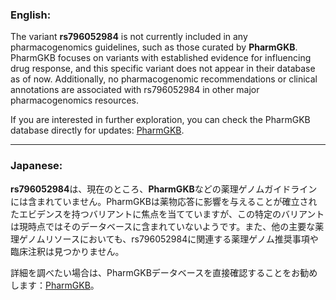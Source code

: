 ### English:
The variant **rs796052984** is not currently included in any pharmacogenomics guidelines, such as those curated by **PharmGKB**. PharmGKB focuses on variants with established evidence for influencing drug response, and this specific variant does not appear in their database as of now. Additionally, no pharmacogenomic recommendations or clinical annotations are associated with rs796052984 in other major pharmacogenomics resources.

If you are interested in further exploration, you can check the PharmGKB database directly for updates: [PharmGKB](https://www.pharmgkb.org/).

---

### Japanese:
**rs796052984**は、現在のところ、**PharmGKB**などの薬理ゲノムガイドラインには含まれていません。PharmGKBは薬物応答に影響を与えることが確立されたエビデンスを持つバリアントに焦点を当てていますが、この特定のバリアントは現時点ではそのデータベースに含まれていないようです。また、他の主要な薬理ゲノムリソースにおいても、rs796052984に関連する薬理ゲノム推奨事項や臨床注釈は見つかりません。

詳細を調べたい場合は、PharmGKBデータベースを直接確認することをお勧めします：[PharmGKB](https://www.pharmgkb.org/)。